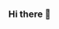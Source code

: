### Hi there 👋

<!--
**himanshi-sharma-123/himanshi-sharma-123** is a ✨ _special_ ✨ repository because its `README.md` (this file) appears on your GitHub profile.

Here are some ideas to get you started:

- 🔭 I’m currently working on ... Reactjs, Tailwind CSS, Nodejs
- 🌱 I’m currently learning ...DevOps
- 👯 I’m looking to collaborate on ...Reactjs, Nodejs
- 🤔 I’m looking for help with ...Nodejs

-->
